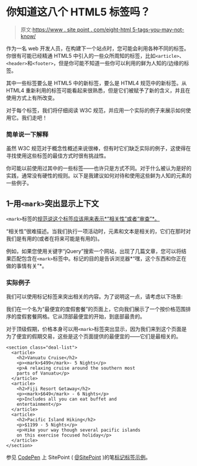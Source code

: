 # 你知道这八个 HTML5 标签吗？

> 原文:[https://www . site point . com/eight-html 5-tags-you-may-not-know/](https://www.sitepoint.com/eight-html5-tags-you-might-not-know/)

作为一名 web 开发人员，在构建下一个站点时，您可能会利用各种不同的标签。你很有可能已经精通 HTML5 中引入的一些众所周知的标签，比如`<article>`、`<header>`和`<footer>`，但是你可能不知道一些你可以利用的鲜为人知的/边缘的标签。

其中一些标签要么是 HTML5 中的新标签，要么是 HTML4 规范中的新标签。从 HTML4 重新利用的标签可能看起来很熟悉，但是它们被赋予了新的含义，并且在使用方式上有所改变。

对于每个标签，我们将仔细阅读 W3C 规范，并应用一个实际的例子来展示如何使用它。我们走吧！

### 简单说一下解释

虽然 W3C 规范对于概念性概述来说很棒，但有时它们缺乏实际的例子，这使得在寻找使用这些标签的最佳方式时很有挑战性。

你可能以前使用过其中的一些标签——也许只是方式不同。对于什么被认为是好的实践，通常没有硬性的规则。以下是我建议如何对待和使用这些鲜为人知的元素的一些例子。

## 1–用`<mark>`突出显示上下文

`<mark>`标签的[规范说这个标签应该用来表示*“相关性”或者“审查”*。](https://www.w3.org/TR/html5/text-level-semantics.html#the-mark-element)

“相关性”很难描述。当我们执行一项活动时，元素和文本是相关的，它们在那时对我们是有用的(或者在将来可能是有用的)。

例如，如果您使用关键字“jQuery”搜索一个网站，出现了几篇文章，您可以将结果匹配包含在`<mark>`标签中。标记的目的是告诉浏览器*“嘿，这个东西和你正在做的事情有关”*。

### 实际例子

我们可以使用标记标签来突出相关的内容。为了说明这一点，请考虑以下场景:

我们在一个名为“最便宜的度假套餐”的页面上，它向我们展示了一个按价格范围排序的度假套餐网格。它从顶部最便宜的开始，到底部最贵的。

对于顶级假期，价格本身可以用`<mark>`标签突出显示，因为我们来到这个页面是为了便宜的假期交易，这些是这个页面提供的最便宜的——它们是最相关的。

```
<section class="deal-list">
  <article>
    <h2>Vanuatu Cruise</h2>
    <p><mark>$499</mark>- 5 Nights</p>
    <p>A relaxing cruise around the southern most 
    parts of Vanuatu</p>
  </article>
  <article>
    <h2>Fiji Resort Getaway</h2>
    <p><mark>$649</mark> - 6 Nights</p>
    <p>Includes all you can eat buffet and 
    entertainment</p>
  </article>
  <article>
    <h2>Pacific Island Hiking</h2>
    <p>$1199 - 5 Nights</p>
    <p>Hike your way though several pacific islands 
    on this exercise focused holiday</p>
  </article>
</section>
```

参见 [CodePen](http://codepen.io) 上 SitePoint ( [@SitePoint](http://codepen.io/SitePoint) )的笔[标记标签示例](http://codepen.io/SitePoint/pen/QNLyLV/)。
